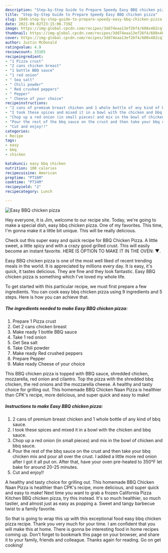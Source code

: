 ```yaml
---
description: "Step-by-Step Guide to Prepare Speedy Easy BBQ chicken pizza"
title: "Step-by-Step Guide to Prepare Speedy Easy BBQ chicken pizza"
slug: 1048-step-by-step-guide-to-prepare-speedy-easy-bbq-chicken-pizza
date: 2021-09-02T23:15:06.739Z
image: https://img-global.cpcdn.com/recipes/3dd74eaa13ef26f4/680x482cq70/easy-bbq-chicken-pizza-recipe-main-photo.jpg
thumbnail: https://img-global.cpcdn.com/recipes/3dd74eaa13ef26f4/680x482cq70/easy-bbq-chicken-pizza-recipe-main-photo.jpg
cover: https://img-global.cpcdn.com/recipes/3dd74eaa13ef26f4/680x482cq70/easy-bbq-chicken-pizza-recipe-main-photo.jpg
author: Justin McDonald
ratingvalue: 4.9
reviewcount: 33165
recipeingredient:
- "1 Pizza crust"
- "2 cans chicken breast"
- "1 bottle BBQ sauce"
- "1 red onion"
- " Sea salt"
- " Chili powder"
- " Red crushed peppers"
- " Pepper"
- " Cheese of your choice"
recipeinstructions:
- "2 cans of premium breast chicken and 1 whole bottle of any kind of bbq sauce."
- "I took these spices and mixed it in a bowl with the chicken and bbq sauce."
- "Chop up a red onion (in small pieces) and mix in the bowl of chicken and bbq sauce."
- "Pour the rest of the bbq sauce on the crust and then take your bbq chicken mix and pour all over the crust. I added a little more red onion after I got it all put on. After that, have your oven pre-heated to 350°F let bake for around 20-25 minutes."
- "Cut and enjoy!!"
categories:
- Recipe
tags:
- easy
- bbq
- chicken

katakunci: easy bbq chicken 
nutrition: 100 calories
recipecuisine: American
preptime: "PT16M"
cooktime: "PT34M"
recipeyield: "2"
recipecategory: Lunch

---
```



![Easy BBQ chicken pizza](https://img-global.cpcdn.com/recipes/3dd74eaa13ef26f4/680x482cq70/easy-bbq-chicken-pizza-recipe-main-photo.jpg)

Hey everyone, it is Jim, welcome to our recipe site. Today, we're going to make a special dish, easy bbq chicken pizza. One of my favorites. This time, I'm gonna make it a little bit unique. This will be really delicious.

Check out this super easy and quick recipe for BBQ Chicken Pizza. A little sweet, a little spicy and with a crazy good grilled crust. This will easily become an instant favorite. HERE IS OPTION TO MAKE IT IN THE OVEN: ▼.

Easy BBQ chicken pizza is one of the most well liked of recent trending meals in the world. It is appreciated by millions every day. It is easy, it's quick, it tastes delicious. They are fine and they look fantastic. Easy BBQ chicken pizza is something which I've loved my whole life.


To get started with this particular recipe, we must first prepare a few ingredients. You can cook easy bbq chicken pizza using 9 ingredients and 5 steps. Here is how you can achieve that.

<!--inarticleads1-->

##### The ingredients needed to make Easy BBQ chicken pizza:

1. Prepare 1 Pizza crust
1. Get 2 cans chicken breast
1. Make ready 1 bottle BBQ sauce
1. Take 1 red onion
1. Get  Sea salt
1. Take  Chili powder
1. Make ready  Red crushed peppers
1. Prepare  Pepper
1. Make ready  Cheese of your choice


This BBQ chicken pizza is topped with BBQ sauce, shredded chicken, mozzarella, red onion and cilantro. Top the pizza with the shredded bbq chicken, the red onions and the mozzarella cheese. A healthy and tasty choice for grilling out. This homemade BBQ Chicken Naan Pizza is healthier than CPK&#39;s recipe, more delicious, and super quick and easy to make! 

<!--inarticleads2-->

##### Instructions to make Easy BBQ chicken pizza:

1. 2 cans of premium breast chicken and 1 whole bottle of any kind of bbq sauce.
1. I took these spices and mixed it in a bowl with the chicken and bbq sauce.
1. Chop up a red onion (in small pieces) and mix in the bowl of chicken and bbq sauce.
1. Pour the rest of the bbq sauce on the crust and then take your bbq chicken mix and pour all over the crust. I added a little more red onion after I got it all put on. After that, have your oven pre-heated to 350°F let bake for around 20-25 minutes.
1. Cut and enjoy!!


A healthy and tasty choice for grilling out. This homemade BBQ Chicken Naan Pizza is healthier than CPK&#39;s recipe, more delicious, and super quick and easy to make! Next time you want to grab a frozen California Pizza Kitchen BBQ chicken pizza, try this instead. It&#39;s so much healthier, so much tastier, and almost just as easy as popping a. Sweet and tangy barbecue twist to a family favorite. 

So that is going to wrap this up with this exceptional food easy bbq chicken pizza recipe. Thank you very much for your time. I am confident that you will make this at home. There is gonna be interesting food in home recipes coming up. Don't forget to bookmark this page on your browser, and share it to your family, friends and colleague. Thanks again for reading. Go on get cooking!
